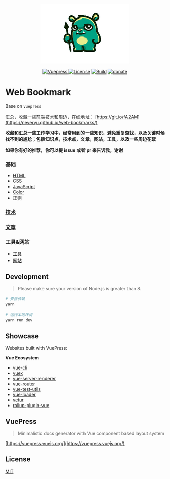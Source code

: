 <p align="center">
  <a href="https://neveryu.github.io/web-bookmarks/" target="_blank">
    <img width="280" src="https://raw.githubusercontent.com/Neveryu/web-bookmarks/master/docs/.vuepress/public/cute-spear-monster.jpg" alt="logo">
  </a>
</p>

<p align="center">
  <a href="https://vuepress.vuejs.org/">
    <img src="https://img.shields.io/badge/vuepress-0.14.2-brightgreen.svg" alt="Vuepress">
  </a>
  <a href="https://github.com/Neveryu/web-bookmarks/blob/master/LICENSE">
    <img src="https://img.shields.io/npm/l/vuepress.svg" alt="License"></a>
  <a href="https://travis-ci.org/Neveryu/web-bookmarks">
    <img src="https://travis-ci.org/Neveryu/web-bookmarks.svg?branch=master" alt="Build"></a>
  <a href="https://neveryu.github.io/reward/index.html">
    <img src="https://img.shields.io/badge/%24-donate-ff69b4.svg" alt="donate">
  </a>
</p>


# Web Bookmark

Base on `vuepress`

汇总，收藏一些前端技术和周边，在线地址： [https://git.io/fA2AM](https://neveryu.github.io/web-bookmarks/)

**收藏和汇总一些工作学习中，经常用到的一些知识，避免重复查找，以及关键时候找不到的尴尬；包括知识点，技术点，文章，网站，工具，以及一些周边花絮**

**如果你有好的推荐，你可以提 issue 或者 pr 来告诉我，谢谢**

### 基础
- [HTML](https://neveryu.github.io/web-bookmarks/base/html/)
- [CSS](https://neveryu.github.io/web-bookmarks/base/css/)
- [JavaScript](https://neveryu.github.io/web-bookmarks/base/javascript/)
- [Color](https://neveryu.github.io/web-bookmarks/base/color/)
- [正则](https://neveryu.github.io/web-bookmarks/base/regx/)

### [技术](https://neveryu.github.io/web-bookmarks/tech/)
### [文章](https://neveryu.github.io/web-bookmarks/article/)

### 工具&网站
- [工具](https://neveryu.github.io/web-bookmarks/tool-site/tool/)
- [网站](https://neveryu.github.io/web-bookmarks/tool-site/site/)

## Development

> Please make sure your version of Node.js is greater than 8.

``` bash
# 安装依赖
yarn

# 运行本地环境
yarn run dev
```
## Showcase

Websites built with VuePress:

**Vue Ecosystem**

* [vue-cli](https://cli.vuejs.org/)
* [vuex](https://vuex.vuejs.org/)
* [vue-server-renderer](https://ssr.vuejs.org/)
* [vue-router](https://router.vuejs.org/)
* [vue-test-utils](https://vue-test-utils.vuejs.org/)
* [vue-loader](https://vue-loader.vuejs.org/)
* [vetur](https://vuejs.github.io/vetur/)
* [rollup-plugin-vue](https://rollup-plugin-vue.vuejs.org/)

## VuePress
> Minimalistic docs generator with Vue component based layout system

[https://vuepress.vuejs.org/](https://vuepress.vuejs.org/)

## License

[MIT](https://github.com/Neveryu/web-bookmarks/blob/master/LICENSE)